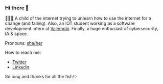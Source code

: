 ### Hi there 👋

👩🏾‍💻 A child of the internet trying to unlearn how to use the internet for a change (and failing). Also, an IOT student working as a software development intern at [Valemobi](https://www.valemobi.com.br/). Finally, a huge enthusiast of cybersecurity, IA & space. 

Pronouns: [she/her](http://pronoun.is/she)

How to reach me:

- [Twitter](https://twitter.com/carolinasrc_)
- [Linkedin](https://www.linkedin.com/in/carolinases/)

So long and thanks for all the fish!✨
